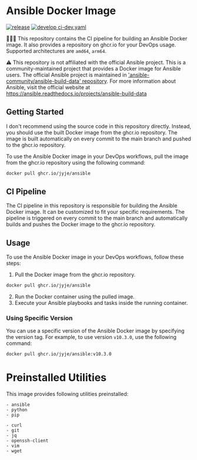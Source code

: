 # Ansible Docker Image
[![release](https://github.com/jyje/ansible/actions/workflows/release.yaml/badge.svg?branch=main)](https://github.com/jyje/ansible/actions/workflows/release.yaml)
[![develop ci-dev.yaml](https://github.com/jyje/ansible/actions/workflows/ci-dev.yaml/badge.svg?branch=develop)](https://github.com/jyje/ansible/actions/workflows/ci-dev.yaml)

🧑🏼‍🔧 This repository contains the CI pipeline for building an Ansible Docker image. It also provides a repository on ghcr.io for your DevOps usage. Supported architectures are `amd64`, `arm64`.

⚠️ This repository is not affiliated with the official Ansible project. This is a community-maintained project that provides a Docker image for Ansible users. The official Ansible project is maintained in ['ansible-community/ansible-build-data' repository](https://github.com/ansible-community/ansible-build-data). For more information about Ansible, visit the official website at https://ansible.readthedocs.io/projects/ansible-build-data

## Getting Started

I don't recommend using the source code in this repository directly. Instead, you should use the built Docker image from the ghcr.io repository. The image is built automatically on every commit to the main branch and pushed to the ghcr.io repository.

To use the Ansible Docker image in your DevOps workflows, pull the image from the ghcr.io repository using the following command:

```bash
docker pull ghcr.io/jyje/ansible
```

## CI Pipeline

The CI pipeline in this repository is responsible for building the Ansible Docker image. It can be customized to fit your specific requirements. The pipeline is triggered on every commit to the main branch and automatically builds and pushes the Docker image to the ghcr.io repository.

## Usage

To use the Ansible Docker image in your DevOps workflows, follow these steps:

1. Pull the Docker image from the ghcr.io repository.

```bash
docker pull ghcr.io/jyje/ansible
```
2. Run the Docker container using the pulled image.
3. Execute your Ansible playbooks and tasks inside the running container.

### Using Specific Version

You can use a specific version of the Ansible Docker image by specifying the version tag. For example, to use version `v10.3.0`, use the following command:

```bash
docker pull ghcr.io/jyje/ansible:v10.3.0
```



# Preinstalled Utilities
This image provides following utilities preinstalled:
```
- ansible
- python
- pip

- curl
- git
- jq
- openssh-client
- vim
- wget
```
